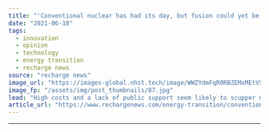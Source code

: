 ```yaml
---
title: "'Conventional nuclear has had its day, but fusion could yet be a silver bullet'"
date: "2021-06-18"
tags: 
  - innovation
  - opinion
  - technology
  - energy transition
  - recharge news
source: "recharge news"
image_url: "https://images-global.nhst.tech/image/WWZYdmFqR0RBZEMxMEtVSkZ5ZkFLM0wzY2YxRU12Q2I3b3E5RzI0MTczUT0=/nhst/binary/677dc1f3afba6e9af4877da90f217f0f"
image_fp: "/assets/img/post_thumbnails/87.jpg"
lead: "High costs and a lack of public support seem likely to scupper most new nuclear facilities, but the technology is not dead yet, writes Gerard Reid"
article_url: "https://www.rechargenews.com/energy-transition/conventional-nuclear-has-had-its-day-but-fusion-could-yet-be-a-silver-bullet/2-1-1024962"
---
```


---
